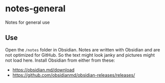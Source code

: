 # notes-general
Notes for general use

## Use
Open the `/notes` folder in Obsidian. Notes are written with Obsidian and are not optimized for GitHub. So the text might look janky and pictures might not load here. Install Obsidian from either from these:

* https://obsidian.md/download
* https://github.com/obsidianmd/obsidian-releases/releases/
